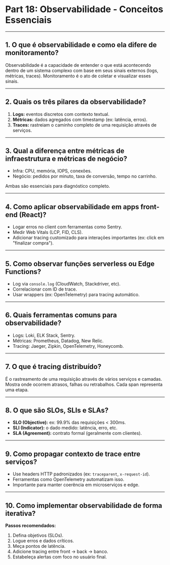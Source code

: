 # Part 18: Observabilidade - Conceitos Essenciais

---

## 1. O que é observabilidade e como ela difere de monitoramento?


Observabilidade é a capacidade de entender o que está acontecendo dentro de um sistema complexo com base em seus sinais externos (logs, métricas, traces). Monitoramento é o ato de coletar e visualizar esses sinais.

---

## 2. Quais os três pilares da observabilidade?



1. **Logs:** eventos discretos com contexto textual.
2. **Métricas:** dados agregados com timestamp (ex: latência, erros).
3. **Traces:** rastreiam o caminho completo de uma requisição através de serviços.

---

## 3. Qual a diferença entre métricas de infraestrutura e métricas de negócio?

* Infra: CPU, memória, IOPS, conexões.
* Negócio: pedidos por minuto, taxa de conversão, tempo no carrinho.

Ambas são essenciais para diagnóstico completo.

---

## 4. Como aplicar observabilidade em apps front-end (React)?



* Logar erros no client com ferramentas como Sentry.
* Medir Web Vitals (LCP, FID, CLS).
* Adicionar tracing customizado para interações importantes (ex: click em "finalizar compra").

---

## 5. Como observar funções serverless ou Edge Functions?

* Log via `console.log` (CloudWatch, Stackdriver, etc).
* Correlacionar com ID de trace.
* Usar wrappers (ex: OpenTelemetry) para tracing automático.

---

## 6. Quais ferramentas comuns para observabilidade?



* Logs: Loki, ELK Stack, Sentry.
* Métricas: Prometheus, Datadog, New Relic.
* Tracing: Jaeger, Zipkin, OpenTelemetry, Honeycomb.

---

## 7. O que é tracing distribuído?


É o rastreamento de uma requisição através de vários serviços e camadas. Mostra onde ocorrem atrasos, falhas ou retrabalhos. Cada span representa uma etapa.

---

## 8. O que são SLOs, SLIs e SLAs?

* **SLO (Objective):** ex: 99.9% das requisições < 300ms.
* **SLI (Indicator):** o dado medido: latência, erro, etc.
* **SLA (Agreement):** contrato formal (geralmente com clientes).

---

## 9. Como propagar contexto de trace entre serviços?



* Use headers HTTP padronizados (ex: `traceparent`, `x-request-id`).
* Ferramentas como OpenTelemetry automatizam isso.
* Importante para manter coerência em microserviços e edge.

---

## 10. Como implementar observabilidade de forma iterativa?

**Passos recomendados:**

1. Defina objetivos (SLOs).
2. Logue erros e dados críticos.
3. Meça pontos de latência.
4. Adicione tracing entre front → back → banco.
5. Estabeleça alertas com foco no usuário final.